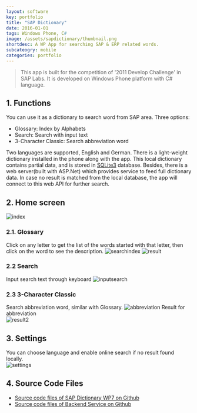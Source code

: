 ```yaml
---
layout: software
key: portfolio
title: "SAP Dictionary"
date: 2016-01-01
tags: Windows Phone, C#
image: /assets/sapdictionary/thumbnail.png
shortdesc: A WP App for searching SAP & ERP related words.
subcateogry: mobile
categories: portfolio
---
```


> This app is built for the competition of '2011 Develop Challenge' in SAP Labs. It is developed on Windows Phone platform with C# language.

## 1. Functions
You can use it as a dictionary to search word from SAP area. Three options:  
* Glossary: Index by Alphabets
* Search: Search with input text
* 3-Character Classic: Search abbreviation word

Two languages are supported, English and German. There is a light-weight dictionary installed in the phone along with the app. This local dictionary contains partial data, and is stored in [SQLite3](https://www.sqlite.org/) database. Besides, there is a web server(built with ASP.Net) which provides service to feed full dictionary data. In case no result is matched from the local database, the app will connect to this web API for further search.  

## 2. Home screen  
![index](/assets/sapdictionary/index.png "index")  
### 2.1. Glossary
Click on any letter to get the list of the words started with that letter, then click on the word to see the description.
![searchindex](/assets/sapdictionary/searchindex.png "searchindex")
![result](/assets/sapdictionary/result.png "result")
### 2.2 Search  
Input search text through keyboard
![inputsearch](/assets/sapdictionary/search.png "inputsearch")
### 2.3 3-Character Classic
Search abbreviation word, similar with Glossary.
![abbreviation](/assets/sapdictionary/abbreviation.png "abbreviation")
Result for abbreviation  
![result2](/assets/sapdictionary/result2.png "result2")
## 3. Settings
You can choose language and enable online search if no result found locally.  
![settings](/assets/sapdictionary/settings.png "settings")
## 4. Source Code Files
* [Source code files of SAP Dictionary WP7 on Github](https://github.com/jojozhuang/Projects/tree/master/SAPDictionary/Src/DictionaryPhone)
* [Source code files of Backend Service on Github](https://github.com/jojozhuang/Projects/tree/master/SAPDictionary/Src/DictionaryService)
